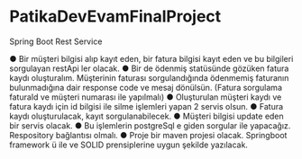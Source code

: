 # PatikaDevEvamFinalProject
Spring Boot Rest Service

● Bir müşteri bilgisi alıp kayıt eden, bir fatura bilgisi kayıt
eden ve bu bilgileri sorgulayan restApi ler olacak.
● Bir de ödenmiş statüsünde gözüken fatura kaydı oluşturalım.
Müşterinin faturası sorgulandığında ödenmemiş faturanın
bulunmadığına dair response code ve mesaj dönülsün. (Fatura
sorgulama faturaId ve müşteri numarası ile yapılmalı)
● Oluşturulan müşteri kaydı ve fatura kaydı için id bilgisi ile
silme işlemleri yapan 2 servis olsun.
● Fatura kaydı oluşturulacak, kayıt sorgulanabilecek.
● Müşteri bilgisi update eden bir servis olacak.
● Bu işlemlerin postgreSql e giden sorgular ile yapacağız.
Respository bağlantısı olmalı.
● Proje bir maven projesi olacak. Springboot framework ü ile ve
SOLID prensiplerine uygun şekilde yazılacak.
